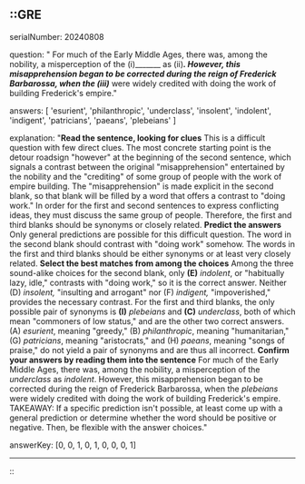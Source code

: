 ::GRE
---

serialNumber: 20240808

question: " For much of the Early Middle Ages, there was, among the nobility, a misperception of the (i)_______ as (ii)_______. However, this misapprehension began to be corrected during the reign of Frederick Barbarossa, when the (iii)_______ were widely credited with doing the work of building Frederick's empire."

answers: [
  'esurient',
  'philanthropic',
  'underclass',
  'insolent',
  'indolent',
  'indigent',
  'patricians',
  'paeans',
  'plebeians'
]

explanation: "<strong>Read the sentence, looking for clues</strong> This is a difficult question with few direct clues. The most concrete starting point is the detour roadsign \"however\" at the beginning of the second sentence, which signals a contrast between the original \"misapprehension\" entertained by the nobility and the \"crediting\" of some group of people with the work of empire building. The \"misapprehension\" is made explicit in the second blank, so that blank will be filled by a word that offers a contrast to \"doing work.\" In order for the first and second sentences to express conflicting ideas, they must discuss the same group of people. Therefore, the first and third blanks should be synonyms or closely related. <strong>Predict the answers</strong> Only general predictions are possible for this difficult question. The word in the second blank should contrast with \"doing work\" somehow. The words in the first and third blanks should be either synonyms or at least very closely related. <strong>Select the best matches from among the choices</strong> Among the three sound-alike choices for the second blank, only <strong>(E)</strong> <i>indolent</i>, or \"habitually lazy, idle,\" contrasts with \"doing work,\" so it is the correct answer. Neither (D) <i>insolent,</i> \"insulting and arrogant\" nor (F) <i>indigent,</i> \"impoverished,\" provides the necessary contrast. For the first and third blanks, the only possible pair of synonyms is <strong>(I)</strong> <i>plebeians</i> and <strong>(C)</strong> <i>underclass</i>, both of which mean \"commoners of low status,\" and are the other two correct answers. (A) <i>esurient</i>, meaning \"greedy,\" (B) <i>philanthropic</i>, meaning \"humanitarian,\" (G) <i>patricians</i>, meaning \"aristocrats,\" and (H) <i>paeans</i>, meaning \"songs of praise,\" do not yield a pair of synonyms and are thus all incorrect. <strong>Confirm your answers by reading them into the sentence</strong> For much of the Early Middle Ages, there was, among the nobility, a misperception of the <i>underclass</i> as <i>indolent</i>. However, this misapprehension began to be corrected during the reign of Frederick Barbarossa, when the <i>plebeians</i> were widely credited with doing the work of building Frederick's empire. <br> TAKEAWAY: If a specific prediction isn't possible, at least come up with a general prediction or determine whether the word should be positive or negative. Then, be flexible with the answer choices."

answerKey: [0, 0, 1, 0, 1, 0, 0, 0, 1]

---
::